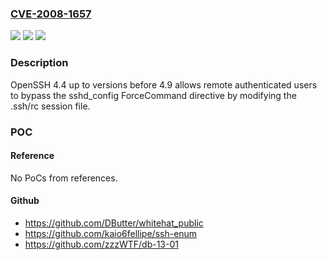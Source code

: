 ### [CVE-2008-1657](https://cve.mitre.org/cgi-bin/cvename.cgi?name=CVE-2008-1657)
![](https://img.shields.io/static/v1?label=Product&message=n%2Fa&color=blue)
![](https://img.shields.io/static/v1?label=Version&message=n%2Fa&color=blue)
![](https://img.shields.io/static/v1?label=Vulnerability&message=n%2Fa&color=brighgreen)

### Description

OpenSSH 4.4 up to versions before 4.9 allows remote authenticated users to bypass the sshd_config ForceCommand directive by modifying the .ssh/rc session file.

### POC

#### Reference
No PoCs from references.

#### Github
- https://github.com/DButter/whitehat_public
- https://github.com/kaio6fellipe/ssh-enum
- https://github.com/zzzWTF/db-13-01

